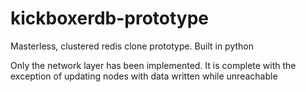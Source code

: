 kickboxerdb-prototype
=====================

Masterless, clustered redis clone prototype. Built in python

Only the network layer has been implemented. It is complete with
the exception of updating nodes with data written while unreachable


